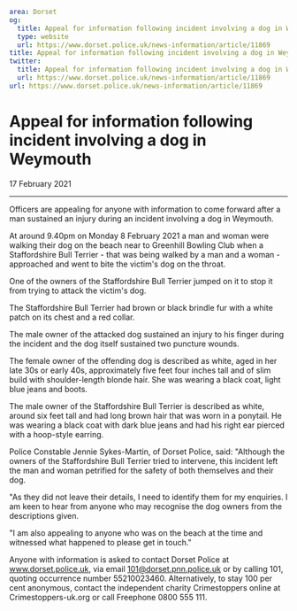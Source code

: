 ```yaml
area: Dorset
og:
  title: Appeal for information following incident involving a dog in Weymouth
  type: website
  url: https://www.dorset.police.uk/news-information/article/11869
title: Appeal for information following incident involving a dog in Weymouth |
twitter:
  title: Appeal for information following incident involving a dog in Weymouth
  url: https://www.dorset.police.uk/news-information/article/11869
url: https://www.dorset.police.uk/news-information/article/11869
```

# Appeal for information following incident involving a dog in Weymouth

17 February 2021

* * *

Officers are appealing for anyone with information to come forward after a man sustained an injury during an incident involving a dog in Weymouth.

At around 9.40pm on Monday 8 February 2021 a man and woman were walking their dog on the beach near to Greenhill Bowling Club when a Staffordshire Bull Terrier - that was being walked by a man and a woman - approached and went to bite the victim's dog on the throat.

One of the owners of the Staffordshire Bull Terrier jumped on it to stop it from trying to attack the victim's dog.

The Staffordshire Bull Terrier had brown or black brindle fur with a white patch on its chest and a red collar.

The male owner of the attacked dog sustained an injury to his finger during the incident and the dog itself sustained two puncture wounds.

The female owner of the offending dog is described as white, aged in her late 30s or early 40s, approximately five feet four inches tall and of slim build with shoulder-length blonde hair. She was wearing a black coat, light blue jeans and boots.

The male owner of the Staffordshire Bull Terrier is described as white, around six feet tall and had long brown hair that was worn in a ponytail. He was wearing a black coat with dark blue jeans and had his right ear pierced with a hoop-style earring.

Police Constable Jennie Sykes-Martin, of Dorset Police, said: "Although the owners of the Staffordshire Bull Terrier tried to intervene, this incident left the man and woman petrified for the safety of both themselves and their dog.

"As they did not leave their details, I need to identify them for my enquiries. I am keen to hear from anyone who may recognise the dog owners from the descriptions given.

"I am also appealing to anyone who was on the beach at the time and witnessed what happened to please get in touch."

Anyone with information is asked to contact Dorset Police at www.dorset.police.uk, via email 101@dorset.pnn.police.uk or by calling 101, quoting occurrence number 55210023460. Alternatively, to stay 100 per cent anonymous, contact the independent charity Crimestoppers online at Crimestoppers-uk.org or call Freephone 0800 555 111.
